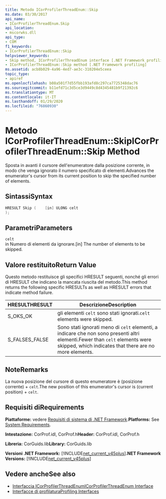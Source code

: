 ```yaml
---
title: Metodo ICorProfilerThreadEnum::Skip
ms.date: 03/30/2017
api_name:
- ICorProfilerThreadEnum.Skip
api_location:
- mscorwks.dll
api_type:
- COM
f1_keywords:
- ICorProfilerThreadEnum::Skip
helpviewer_keywords:
- Skip method, ICorProfilerThreadEnum interface [.NET Framework profiling]
- ICorProfilerThreadEnum::Skip method [.NET Framework profiling]
ms.assetid: acb8b029-4a96-4ed7-ae3c-310204e5ceea
topic_type:
- apiref
ms.openlocfilehash: b08a501f7d55fbb193afd8c297ca7725348dac76
ms.sourcegitcommit: b11efd71c3d5ce3d9449c8d4345481b9f21392c6
ms.translationtype: MT
ms.contentlocale: it-IT
ms.lasthandoff: 01/29/2020
ms.locfileid: "76860930"
---
```

# <a name="icorprofilerthreadenumskip-method"></a><span data-ttu-id="60ad8-102">Metodo ICorProfilerThreadEnum::Skip</span><span class="sxs-lookup"><span data-stu-id="60ad8-102">ICorProfilerThreadEnum::Skip Method</span></span>
<span data-ttu-id="60ad8-103">Sposta in avanti il cursore dell'enumeratore dalla posizione corrente, in modo che venga ignorato il numero specificato di elementi.</span><span class="sxs-lookup"><span data-stu-id="60ad8-103">Advances the enumerator's cursor from its current position to skip the specified number of elements.</span></span>  
  
## <a name="syntax"></a><span data-ttu-id="60ad8-104">Sintassi</span><span class="sxs-lookup"><span data-stu-id="60ad8-104">Syntax</span></span>  
  
```cpp  
HRESULT Skip (    [in] ULONG celt  
);  
```  
  
## <a name="parameters"></a><span data-ttu-id="60ad8-105">Parametri</span><span class="sxs-lookup"><span data-stu-id="60ad8-105">Parameters</span></span>  
 `celt`  
 <span data-ttu-id="60ad8-106">in Numero di elementi da ignorare.</span><span class="sxs-lookup"><span data-stu-id="60ad8-106">[in] The number of elements to be skipped.</span></span>  
  
## <a name="return-value"></a><span data-ttu-id="60ad8-107">Valore restituito</span><span class="sxs-lookup"><span data-stu-id="60ad8-107">Return Value</span></span>  
 <span data-ttu-id="60ad8-108">Questo metodo restituisce gli specifici HRESULT seguenti, nonché gli errori di HRESULT che indicano la mancata riuscita del metodo.</span><span class="sxs-lookup"><span data-stu-id="60ad8-108">This method returns the following specific HRESULTs as well as HRESULT errors that indicate method failure.</span></span>  
  
|<span data-ttu-id="60ad8-109">HRESULT</span><span class="sxs-lookup"><span data-stu-id="60ad8-109">HRESULT</span></span>|<span data-ttu-id="60ad8-110">Descrizione</span><span class="sxs-lookup"><span data-stu-id="60ad8-110">Description</span></span>|  
|-------------|-----------------|  
|<span data-ttu-id="60ad8-111">S_OK</span><span class="sxs-lookup"><span data-stu-id="60ad8-111">S_OK</span></span>|<span data-ttu-id="60ad8-112">gli elementi `celt` sono stati ignorati.</span><span class="sxs-lookup"><span data-stu-id="60ad8-112">`celt` elements were skipped.</span></span>|  
|<span data-ttu-id="60ad8-113">S_FALSE</span><span class="sxs-lookup"><span data-stu-id="60ad8-113">S_FALSE</span></span>|<span data-ttu-id="60ad8-114">Sono stati ignorati meno di `celt` elementi, a indicare che non sono presenti altri elementi.</span><span class="sxs-lookup"><span data-stu-id="60ad8-114">Fewer than `celt` elements were skipped, which indicates that there are no more elements.</span></span>|  
  
## <a name="remarks"></a><span data-ttu-id="60ad8-115">Note</span><span class="sxs-lookup"><span data-stu-id="60ad8-115">Remarks</span></span>  
 <span data-ttu-id="60ad8-116">La nuova posizione del cursore di questo enumeratore è (posizione corrente) + `celt`.</span><span class="sxs-lookup"><span data-stu-id="60ad8-116">The new position of this enumerator's cursor is (current position) + `celt`.</span></span>  
  
## <a name="requirements"></a><span data-ttu-id="60ad8-117">Requisiti di</span><span class="sxs-lookup"><span data-stu-id="60ad8-117">Requirements</span></span>  
 <span data-ttu-id="60ad8-118">**Piattaforme:** vedere [Requisiti di sistema di .NET Framework](../../../../docs/framework/get-started/system-requirements.md).</span><span class="sxs-lookup"><span data-stu-id="60ad8-118">**Platforms:** See [System Requirements](../../../../docs/framework/get-started/system-requirements.md).</span></span>  
  
 <span data-ttu-id="60ad8-119">**Intestazione:** CorProf.idl, CorProf.h</span><span class="sxs-lookup"><span data-stu-id="60ad8-119">**Header:** CorProf.idl, CorProf.h</span></span>  
  
 <span data-ttu-id="60ad8-120">**Libreria:** CorGuids.lib</span><span class="sxs-lookup"><span data-stu-id="60ad8-120">**Library:** CorGuids.lib</span></span>  
  
 <span data-ttu-id="60ad8-121">**Versioni .NET Framework:** [!INCLUDE[net_current_v45plus](../../../../includes/net-current-v45plus-md.md)]</span><span class="sxs-lookup"><span data-stu-id="60ad8-121">**.NET Framework Versions:** [!INCLUDE[net_current_v45plus](../../../../includes/net-current-v45plus-md.md)]</span></span>  
  
## <a name="see-also"></a><span data-ttu-id="60ad8-122">Vedere anche</span><span class="sxs-lookup"><span data-stu-id="60ad8-122">See also</span></span>

- [<span data-ttu-id="60ad8-123">Interfaccia ICorProfilerThreadEnum</span><span class="sxs-lookup"><span data-stu-id="60ad8-123">ICorProfilerThreadEnum Interface</span></span>](icorprofilerthreadenum-interface.md)
- [<span data-ttu-id="60ad8-124">Interfacce di profilatura</span><span class="sxs-lookup"><span data-stu-id="60ad8-124">Profiling Interfaces</span></span>](profiling-interfaces.md)
